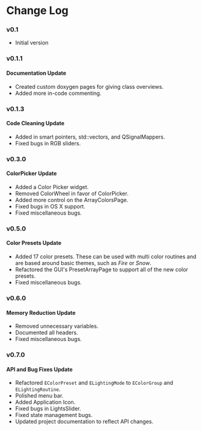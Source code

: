 # Change Log

### **v0.1** 
* Initial version

### **v0.1.1** 
#### Documentation Update
* Created custom doxygen pages for giving class overviews.
* Added more in-code commenting. 

### **v0.1.3** 
#### Code Cleaning Update
* Added in smart pointers, std::vectors, and QSignalMappers.
* Fixed bugs in RGB sliders.

### **v0.3.0** 
#### ColorPicker Update
* Added a Color Picker widget.
* Removed ColorWheel in favor of ColorPicker.
* Added more control on the ArrayColorsPage.
* Fixed bugs in OS X support.
* Fixed miscellaneous bugs.

### **v0.5.0** 
#### Color Presets Update
* Added 17 color presets. These can be used with multi color routines and are based around basic themes, such as *Fire* or *Snow*.
* Refactored the GUI's PresetArrayPage to support all of the new color presets.
* Fixed miscellaneous bugs.

### **v0.6.0** 
#### Memory Reduction Update
* Removed unnecessary variables.
* Documented all headers.
* Fixed miscellaneous bugs.

### **v0.7.0** 
#### API and Bug Fixes Update
* Refactored `EColorPreset` and `ELightingMode` to `EColorGroup` and `ELightingRoutine`.
* Polished menu bar.
* Added Application Icon.
* Fixed bugs in LightsSlider.
* Fixed state management bugs.
* Updated project documentation to reflect API changes. 
